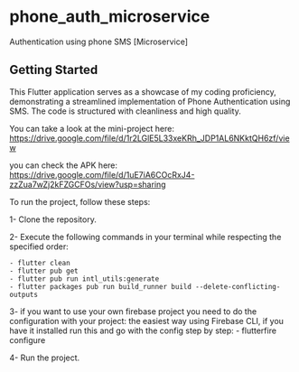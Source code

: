 # phone_auth_microservice

Authentication using phone SMS [Microservice]

## Getting Started

This Flutter application serves as a showcase of my coding proficiency, demonstrating a streamlined implementation of Phone Authentication using SMS. 
The code is structured with cleanliness and high quality.

You can take a look at the mini-project here:
https://drive.google.com/file/d/1r2LGlE5L33xeKRh_JDP1AL6NKktQH6zf/view

you can check the APK here:
https://drive.google.com/file/d/1uE7iA6COcRxJ4-zzZua7wZj2kFZGCFOs/view?usp=sharing

To run the project, follow these steps:

1- Clone the repository. 

2- Execute the following commands in your terminal while respecting the specified order:

    - flutter clean
    - flutter pub get
    - flutter pub run intl_utils:generate
    - flutter packages pub run build_runner build --delete-conflicting-outputs

3- if you want to use your own firebase project you need to do the configuration with your project:
    the easiest way using Firebase CLI, if you have it installed run this and go with the config step by step:
    - flutterfire configure

4- Run the project.
    

